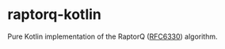 # raptorq-kotlin

Pure Kotlin implementation of the RaptorQ ([RFC6330](https://www.ietf.org/rfc/rfc6330.txt)) algorithm.
